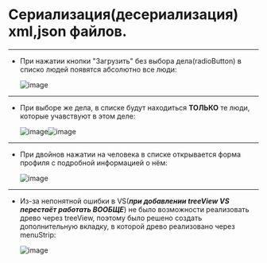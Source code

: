 # Сериализация(десериализация) xml,json файлов.
***
* При нажатии кнопки "Загрузить" без выбора дела(radioButton) в списко людей появятся абсолютно все люди: 
  
  ![image](https://user-images.githubusercontent.com/112769189/229632139-f784cdfd-d89a-4914-ab8f-79b14f85c924.png)
***
* При выборе же дела, в списке будут находиться **ТОЛЬКО** те люди, которые учавствуют в этом деле: 
  
  ![image](https://user-images.githubusercontent.com/112769189/229634866-25b55a08-408b-451e-b8da-cb47afe5ff21.png)![image](https://user-images.githubusercontent.com/112769189/229634927-dd0e85b4-941c-486b-b1e4-7f2c7c79545d.png)
***
* При двойнов нажатии на человека в списке открывается форма профиля с подробной информацией о нём: 
  
  ![image](https://user-images.githubusercontent.com/112769189/229632734-ed434aa6-7a9f-4dfb-90ff-8872d8fe4f7b.png)
***
* Из-за непонятной ошибки в VS(***при добавлении treeView VS перестаёт работать ВООБЩЕ***) не было возможности реализовать древо через treeView, поэтому было решено создать дополнительную вкладку, в которой древо реализовано через menuStrip:
  
  ![image](https://user-images.githubusercontent.com/112769189/229633347-a4fc28ba-9dc0-4d6d-973f-c80240c3a22a.png)
